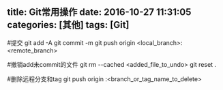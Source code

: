title: Git常用操作
date: 2016-10-27 11:31:05
categories: [其他]
tags: [Git]
---
#提交
git add -A
git commit -m <message>
git push origin <local_branch>:<remote_branch>

#撤销add未commit的文件
git rm --cached <added_file_to_undo>
git reset .

#删除远程分支和tag
git push origin :<branch_or_tag_name_to_delete>